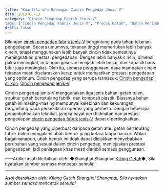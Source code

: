 ```yaml
---
title: "Kuantiti dan Gabungan Cincin Pengedap Jenis-V"
date: 2010-05-13
category: "Cincin Pengedap Fabrik Jenis-V"
tags: ["Cincin Pengedap Fabrik Jenis-V", "Produk Getah", "Bahan Perindustrian"]
draft: false
---
```


Bilangan [cincin pengedap fabrik jenis-V](http://www.smpolymer.com/vxingjiabumifengquan/) bergantung pada tahap tekanan pengedapan. Secara umumnya, tekanan tinggi memerlukan lebih banyak cincin, tetapi menggunakan lebih banyak cincin tidak semestinya meningkatkan prestasi pengedapan. Dengan lebih banyak cincin, dimensi paksi meningkat, rintangan geseran menjadi lebih besar, dan kapasiti haus bibir juga meningkat. Oleh itu, semasa penggunaan, daya mampatan cincin tekanan mesti diselaraskan kerap untuk memastikan prestasi pengedapan yang optimum. Cincin pengedap yang serupa termasuk: [Cincin pengedap silikon](http://www.smpolymer.com/), [Cincin pengedap jenis-V](http://www.smpolymer.com/).

Cincin pengedap jenis-V menggunakan tiga jenis bahan: getah tulen, struktur getah bertetulang fabrik, dan komposit plastik. Biasanya bahan getah ini masing-masing mempunyai kelebihan dan kekurangan, bergantung pada persekitaran operasi yang berbeza. Dengan beberapa penambahbaikan teknikal, jangka hayat perkhidmatan dan prestasi pengedapan [cincin pengedap fabrik jenis-V](http://www.smpolymer.com/vxingjiabumifengquan/) dapat dipertingkatkan.

Cincin pengedap yang diperbuat daripada getah atau getah bertetulang fabrik boleh mengalami ubah bentuk yang ketara tanpa hancur. Walau bagaimanapun, ubah bentuk ini tidak dapat dielakkan menyebabkan perubahan yang sesuai dalam cincin pengedap, menjejaskan prestasi pengedapan, jadi penjagaan khas mesti diambil semasa penggunaan.

----Artikel asal diterbitkan oleh: ◆Shanghai Shangmai [Kilang Getah](http://www.smpolymer.com/)◆, Sila nyatakan sumber semasa mencetak semula!

---

*Asal diterbitkan oleh: Kilang Getah Shanghai Shangmai, Sila nyatakan sumber semasa mencetak semula!*